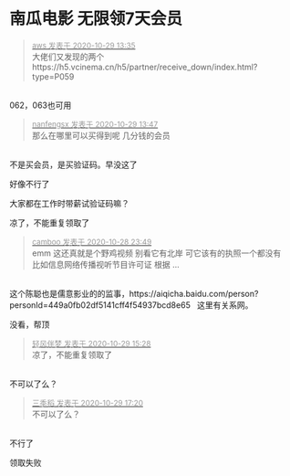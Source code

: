 # 南瓜电影 无限领7天会员


<div class="quote"><blockquote><font size="2"><a href="https://www.hostloc.com/forum.php?mod=redirect&amp;goto=findpost&amp;pid=9368923&amp;ptid=759610" target="_blank"><font color="#999999">aws 发表于 2020-10-29 13:35</font></a></font><br />
大佬们又发现的两个<br />
https://h5.vcinema.cn/h5/partner/receive_down/index.html?type=P059</blockquote></div><br />
062，063也可用

<div class="quote"><blockquote><font size="2"><a href="https://www.hostloc.com/forum.php?mod=redirect&amp;goto=findpost&amp;pid=9368998&amp;ptid=759610" target="_blank"><font color="#999999">nanfengsx 发表于 2020-10-29 13:47</font></a></font><br />
那么在哪里可以买得到呢 几分钱的会员</blockquote></div><br />
不是买会员，是买验证码。早没这了

好像不行了 

大家都在工作时带薪试验证码嘛？

凉了，不能重复领取了

<div class="quote"><blockquote><font size="2"><a href="https://www.hostloc.com/forum.php?mod=redirect&amp;goto=findpost&amp;pid=9366938&amp;ptid=759610" target="_blank"><font color="#999999">camboo 发表于 2020-10-28 23:49</font></a></font><br />
emm 这还真就是个野鸡视频 别看它有北岸 可它该有的执照一个都没有<br />
比如信息网络传播视听节目许可证 根据 ...</blockquote></div><br />
这个陈聪也是儒意影业的的监事，https://aiqicha.baidu.com/person?personId=449a0fb02df5141cff4f54937bcd8e65&nbsp; &nbsp;这里有关系网。

没看，帮顶

<div class="quote"><blockquote><font size="2"><a href="https://www.hostloc.com/forum.php?mod=redirect&amp;goto=findpost&amp;pid=9369480&amp;ptid=759610" target="_blank"><font color="#999999">轻风伴梦 发表于 2020-10-29 15:28</font></a></font><br />
凉了，不能重复领取了</blockquote></div><br />
不可以了么？<img id="aimg_g0Lbr" onclick="zoom(this, this.src, 0, 0, 0)" class="zoom" src="https://cdn.jsdelivr.net/gh/hishis/forum-master/public/images/patch.gif" onmouseover="img_onmouseoverfunc(this)" onload="thumbImg(this)" border="0" alt="" />

<div class="quote"><blockquote><font size="2"><a href="https://www.hostloc.com/forum.php?mod=redirect&amp;goto=findpost&amp;pid=9370201&amp;ptid=759610" target="_blank"><font color="#999999">三季稻 发表于 2020-10-29 17:20</font></a></font><br />
不可以了么？</blockquote></div><br />
不行了

领取失败
